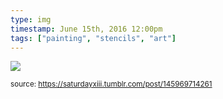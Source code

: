 ```yaml
---
type: img
timestamp: June 15th, 2016 12:00pm
tags: ["painting", "stencils", "art"]
---
```

<img src="https://saturdayxiii.github.io/media/media/145969714261.jpg"/>
                                                                                
                
                
                
                
                                
<small>source: https://saturdayxiii.tumblr.com/post/145969714261</small>